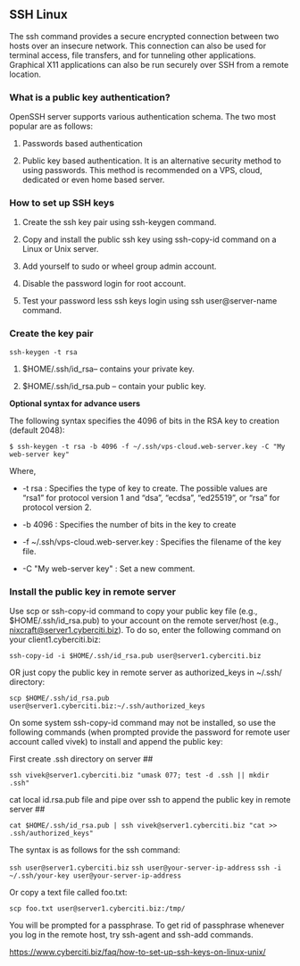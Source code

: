 ## SSH Linux

The ssh command provides a secure encrypted connection between two hosts over an insecure network. This connection can also be used for terminal access, file transfers, and for tunneling other applications. Graphical X11 applications can also be run securely over SSH from a remote location.

### What is a public key authentication?

OpenSSH server supports various authentication schema. The two most popular are as follows:

1. Passwords based authentication

2. Public key based authentication. It is an alternative security method to using passwords. This method is recommended on a VPS, cloud, dedicated or even home based server.


### How to set up SSH keys

1. Create the ssh key pair using ssh-keygen command.

2. Copy and install the public ssh key using ssh-copy-id command on a Linux or Unix server.

3. Add yourself to sudo or wheel group admin account.

4. Disable the password login for root account.

5. Test your password less ssh keys login using ssh user@server-name command.


### Create the key pair

``` ssh-keygen -t rsa ```

1. $HOME/.ssh/id_rsa– contains your private key.

2. $HOME/.ssh/id_rsa.pub – contain your public key.

<b>Optional syntax for advance users</b>

The following syntax specifies the 4096 of bits in the RSA key to creation (default 2048):

``` $ ssh-keygen -t rsa -b 4096 -f ~/.ssh/vps-cloud.web-server.key -C "My web-server key" ```

Where,


-   -t rsa : Specifies the type of key to create. The possible values are “rsa1” for protocol version 1 and “dsa”, “ecdsa”, “ed25519”, or “rsa” for protocol version 2.

-    -b 4096 : Specifies the number of bits in the key to create

-    -f ~/.ssh/vps-cloud.web-server.key : Specifies the filename of the key file.

-    -C "My web-server key" : Set a new comment.


### Install the public key in remote server

Use scp or ssh-copy-id command to copy your public key file (e.g., $HOME/.ssh/id_rsa.pub) to your account on the remote server/host (e.g., nixcraft@server1.cyberciti.biz). To do so, enter the following command on your client1.cyberciti.biz:

``` ssh-copy-id -i $HOME/.ssh/id_rsa.pub user@server1.cyberciti.biz ```

OR just copy the public key in remote server as authorized_keys in ~/.ssh/ directory:

``` scp $HOME/.ssh/id_rsa.pub user@server1.cyberciti.biz:~/.ssh/authorized_keys ```

On some system ssh-copy-id command may not be installed, so use the following commands (when prompted provide the password for remote user account called vivek) to install and append the public key:


First create .ssh directory on server ##

``` ssh vivek@server1.cyberciti.biz "umask 077; test -d .ssh || mkdir .ssh" ```
 
cat local id.rsa.pub file and pipe over ssh to append the public key in remote server ##

``` cat $HOME/.ssh/id_rsa.pub | ssh vivek@server1.cyberciti.biz "cat >> .ssh/authorized_keys" ```

The syntax is as follows for the ssh command:

``` ssh user@server1.cyberciti.biz ```
``` ssh user@your-server-ip-address ```
``` ssh -i ~/.ssh/your-key user@your-server-ip-address ```

Or copy a text file called foo.txt:

``` scp foo.txt user@server1.cyberciti.biz:/tmp/ ```

You will be prompted for a passphrase. To get rid of passphrase whenever you log in the remote host, try ssh-agent and ssh-add commands.



https://www.cyberciti.biz/faq/how-to-set-up-ssh-keys-on-linux-unix/
